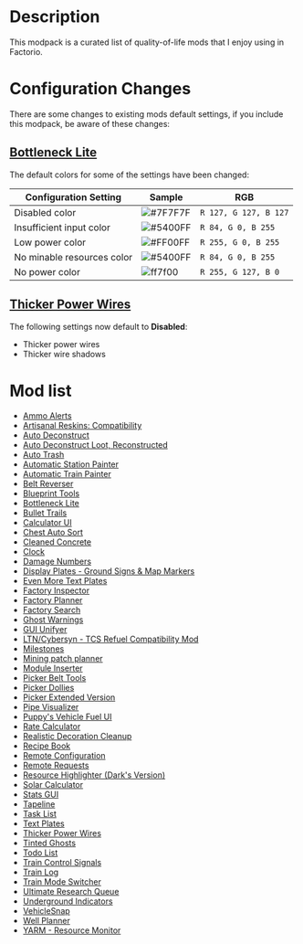 # Description
This modpack is a curated list of quality-of-life mods that I enjoy using in Factorio.

# Configuration Changes
There are some changes to existing mods default settings, if you include this modpack, be aware of these changes:

## [Bottleneck Lite](https://mods.factorio.com/mod/BottleneckLite)
The default colors for some of the settings have been changed:

| Configuration Setting | Sample | RGB |
| --- | --- | --- |
| Disabled color | ![#7F7F7F](https://placehold.co/12/7f7f7f/png?text=.) | `R 127, G 127, B 127` |
| Insufficient input color | ![#5400FF](https://placehold.co/12/5400ff/png?text=.) | `R 84, G 0, B 255` |
| Low power color | ![#FF00FF](https://placehold.co/12/ff00ff/png?text=.) | `R 255, G 0, B 255` |
| No minable resources color | ![#5400FF](https://placehold.co/12/5400ff/png?text=.) | `R 84, G 0, B 255` |
| No power color | ![ff7f00](https://placehold.co/12/ff7f00/png?text=.) | `R 255, G 127, B 0` |

## [Thicker Power Wires](https://mods.factorio.com/mod/ThickerLines)
The following settings now default to **Disabled**:

* Thicker power wires
* Thicker wire shadows

# Mod list

* [Ammo Alerts](https://mods.factorio.com/mod/Gun_Turret_Alerts)
* [Artisanal Reskins: Compatibility](https://mods.factorio.com/mod/reskins-compatibility)
* [Auto Deconstruct](https://mods.factorio.com/mod/AutoDeconstruct)
* [Auto Deconstruct Loot, Reconstructed](https://mods.factorio.com/mod/auto_deconstruct_loot_reconstructed)
* [Auto Trash](https://mods.factorio.com/mod/AutoTrash)
* [Automatic Station Painter](https://mods.factorio.com/mod/automatic-station-painter)
* [Automatic Train Painter](https://mods.factorio.com/mod/Automatic_Train_Painter)
* [Belt Reverser](https://mods.factorio.com/mod/belt-reverserup)
* [Blueprint Tools](https://mods.factorio.com/mod/BlueprintTools)
* [Bottleneck Lite](https://mods.factorio.com/mod/BottleneckLite)
* [Bullet Trails](https://mods.factorio.com/mod/bullet-trails)
* [Calculator UI](https://mods.factorio.com/mod/calculator-ui)
* [Chest Auto Sort](https://mods.factorio.com/mod/chest-auto-sort)
* [Cleaned Concrete](https://mods.factorio.com/mod/CleanedConcrete)
* [Clock](https://mods.factorio.com/mod/clock)
* [Damage Numbers](https://mods.factorio.com/mod/damage-numbers)
* [Display Plates - Ground Signs & Map Markers](https://mods.factorio.com/mod/DisplayPlates)
* [Even More Text Plates](https://mods.factorio.com/mod/EvenMoreTextPlates)
* [Factory Inspector](https://mods.factorio.com/mod/factory-inspector)
* [Factory Planner](https://mods.factorio.com/mod/factoryplanner)
* [Factory Search](https://mods.factorio.com/mod/FactorySearch)
* [Ghost Warnings](https://mods.factorio.com/mod/GhostWarnings)
* [GUI Unifyer](https://mods.factorio.com/mod/GUI_Unifyer)
* [LTN/Cybersyn - TCS Refuel Compatibility Mod](https://mods.factorio.com/mod/LTN-TCS-Refuel)
* [Milestones](https://mods.factorio.com/mod/Milestones)
* [Mining patch planner](https://mods.factorio.com/mod/mining-patch-planner)
* [Module Inserter](https://mods.factorio.com/mod/ModuleInserter)
* [Picker Belt Tools](https://mods.factorio.com/mod/PickerBeltTools)
* [Picker Dollies](https://mods.factorio.com/mod/PickerDollies)
* [Picker Extended Version](https://mods.factorio.com/mod/PickerExtended)
* [Pipe Visualizer](https://mods.factorio.com/mod/PipeVisualizer)
* [Puppy's Vehicle Fuel UI](https://mods.factorio.com/mod/puppy-vehicle-fuel-ui)
* [Rate Calculator](https://mods.factorio.com/mod/RateCalculator)
* [Realistic Decoration Cleanup](https://mods.factorio.com/mod/RealisticDecorationCleanup)
* [Recipe Book](https://mods.factorio.com/mod/RecipeBook)
* [Remote Configuration](https://mods.factorio.com/mod/RemoteConfiguration)
* [Remote Requests](https://mods.factorio.com/mod/remote-requests)
* [Resource Highlighter (Dark's Version)](https://mods.factorio.com/mod/resourcehighlighter-dark)
* [Solar Calculator](https://mods.factorio.com/mod/solar-calc)
* [Stats GUI](https://mods.factorio.com/mod/StatsGui)
* [Tapeline](https://mods.factorio.com/mod/Tapeline)
* [Task List](https://mods.factorio.com/mod/TaskList)
* [Text Plates](https://mods.factorio.com/mod/textplates)
* [Thicker Power Wires](https://mods.factorio.com/mod/ThickerLines)
* [Tinted Ghosts](https://mods.factorio.com/mod/TintedGhosts)
* [Todo List](https://mods.factorio.com/mod/Todo-List)
* [Train Control Signals](https://mods.factorio.com/mod/Train_Control_Signals)
* [Train Log](https://mods.factorio.com/mod/train-log)
* [Train Mode Switcher](https://mods.factorio.com/mod/TrainModeSwitcher)
* [Ultimate Research Queue](https://mods.factorio.com/mod/UltimateResearchQueue)
* [Underground Indicators](https://mods.factorio.com/mod/UndergroundIndicators)
* [VehicleSnap](https://mods.factorio.com/mod/VehicleSnap)
* [Well Planner](https://mods.factorio.com/mod/WellPlanner)
* [YARM - Resource Monitor](https://mods.factorio.com/mod/YARM)
